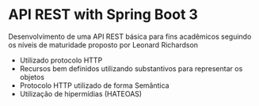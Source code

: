 # API REST with Spring Boot 3
Desenvolvimento de uma API REST básica para fins acadêmicos seguindo os níveis de maturidade proposto por Leonard Richardson

- Utilizado protocolo HTTP
- Recursos bem definidos utilizando substantivos para representar os objetos
- Protocolo HTTP utilizado de forma Semântica
- Utilização de hipermídias (HATEOAS)
